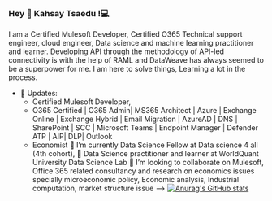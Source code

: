 ### Hey 👋 Kahsay Tsaedu !💻

I am a Certified Mulesoft Developer, Certified O365 Technical support engineer, cloud engineer, Data science and machine learning practitioner and learner. 
Developing API through the methodology of API-led connectivity is with the help of RAML and DataWeave has always seemed to be a superpower for me. I am here to solve things, Learning a lot in the process.

- 🔭 Updates:
	- Certified Mulesoft Developer,
	-  O365 Certified | O365 Admin| MS365 Architect | Azure | Exchange Online | Exchange Hybrid | Email Migration | AzureAD | DNS | SharePoint | SCC | Microsoft Teams | Endpoint Manager | Defender ATP | AIP| DLP| Outlook
	- Economist 
 🌱 I’m currently Data Science Fellow at Data science  4 all (4th cohort),
 🔭 Data Science practitioner and learner at WorldQuant University Data Science Lab 
 👯 I’m looking to collaborate on  Mulesoft, Office 365 related  consultancy and research on economics issues specially microeconomic policy, Economic analysis, Industrial computation, market structure issue 
-->
[![Anurag's GitHub stats](https://github-readme-stats.vercel.app/api?username=KTsaedu)](https://github.com/KTsaedu/github-readme-stats)

